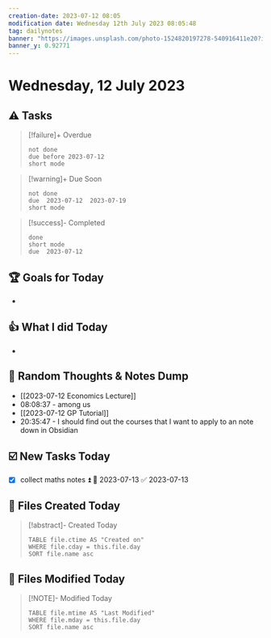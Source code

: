 ```yaml
---
creation-date: 2023-07-12 08:05
modification date: Wednesday 12th July 2023 08:05:48
tag: dailynotes
banner: "https://images.unsplash.com/photo-1524820197278-540916411e20?ixlib=rb-4.0.3&ixid=M3wxMjA3fDB8MHxwaG90by1wYWdlfHx8fGVufDB8fHx8fA%3D%3D&auto=format&fit=crop&w=2990&q=80"
banner_y: 0.92771
---
```

# Wednesday, 12 July 2023

## ⚠️ Tasks
>[!failure]+ Overdue
>```tasks
>not done
>due before 2023-07-12
>short mode
>```

>[!warning]+ Due Soon
>```tasks
>not done
>due  2023-07-12  2023-07-19
>short mode
>```

>[!success]- Completed
>```tasks
>done
>short mode
>due  2023-07-12
>```

## 🏆 Goals for Today
- 

## 👍 What I did Today
- 

## 🤔 Random Thoughts & Notes Dump
- [[2023-07-12 Economics Lecture]]
- 08:08:37 - among us
- [[2023-07-12 GP Tutorial]]
- 20:35:47 - I should find out the courses that I want to apply to an note down in Obsidian

## ☑️ New Tasks Today
- [x] collect maths notes ⏫ 📅 2023-07-13 ✅ 2023-07-13

## 📝 Files Created Today
> [!abstract]- Created Today
>```dataview
>TABLE file.ctime AS "Created on"
>WHERE file.cday = this.file.day   
>SORT file.name asc
>```

## 📝 Files Modified Today
> [!NOTE]- Modified Today
>```dataview
>TABLE file.mtime AS "Last Modified"
>WHERE file.mday = this.file.day   
>SORT file.name asc
>```